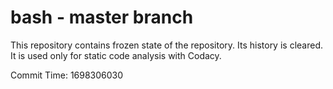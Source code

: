 # bash - master branch

This repository contains frozen state of the repository.
Its history is cleared. It is used only for static code
analysis with Codacy.

Commit Time: 1698306030